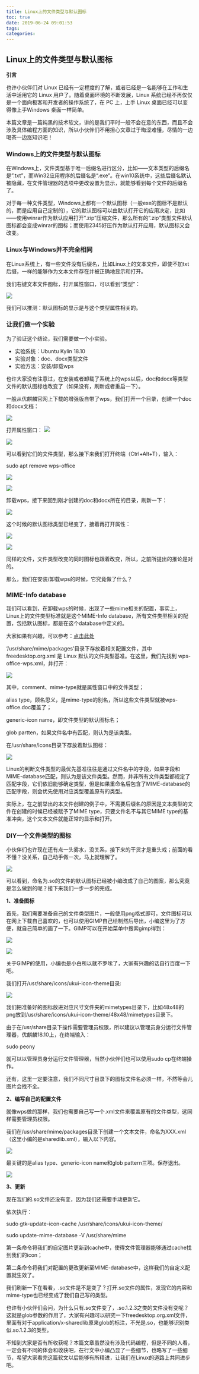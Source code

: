 ```yaml
---
title: Linux上的文件类型与默认图标
toc: true
date: 2019-06-24 09:01:53
tags:
categories:
---
```






## Linux上的文件类型与默认图标

**引言**

也许小伙伴们对 Linux 已经有一定程度的了解，或者已经是一名能够在工作和生活中活用它的 Linux 用户了。随着桌面环境的不断发展，Linux 系统已经不再仅仅是一个面向极客和开发者的操作系统了，在 PC 上，上手 Linux 桌面已经可以变得像上手Windows 桌面一样简单。

本篇文章是一篇纯黑的技术软文，讲的是我们平时一般不会在意的东西，而且不会涉及具体编程方面的知识，所以小伙伴们不用担心文章过于晦涩难懂，尽情的一边喝茶一边涨知识吧！

### Windows上的文件类型与默认图标

在Windows上，文件类型基于唯一后缀名进行区分，比如——文本类型的后缀名是”.txt”，而Win32应用程序的后缀名是“.exe”。在win10系统中，这些后缀名默认被隐藏，在文件管理器的选项中更改设置为显示，就能够看到每个文件的后缀名了。

对于每一种文件类型，Windows上都有一个默认图标（一般exe的图标不是默认的，而是应用自己定制的），它的默认图标可以由默认打开它的应用决定，比如——使用winrar作为默认应用打开”.zip”压缩文件，那么所有的”.zip”类型文件默认图标都会变成winrar的图标；而使用2345好压作为默认打开应用，默认图标又会改变。

### Linux与Windows并不完全相同

在Linux系统上，有一些文件没有后缀名，比如Linux上的文本文件，即使不加txt后缀，一样的能够作为文本文件存在并被正确地显示和打开。

我们右键文本文件图标，打开属性窗口，可以看到“类型”： 

![](http://www.ubuntukylin.com/upload/201812/1544597804892983.png)

我们可以推测：默认图标的显示是与这个类型属性相关的。

### 让我们做一个实验

为了验证这个结论，我们需要做一个小实验。
 * 实验系统：Ubuntu Kylin 18.10
 * 实验对象：doc、docx类型文件
 * 实验方法：安装/卸载wps

也许大家没有注意过，在安装或者卸载了系统上的wps以后，doc和docx等类型文件的默认图标也改变了（如果没有，刷新或者重启一下）。

一般从优麒麟官网上下载的增强版自带了wps，我们打开一个目录，创建一个doc和docx文档： 

![](http://www.ubuntukylin.com/upload/201812/1544597909746823.png)

打开属性窗口： 
![](http://www.ubuntukylin.com/upload/201812/1544600648905345.png)

![](http://www.ubuntukylin.com/upload/201812/1544600648593032.png)

可以看到它们的文件类型，那么接下来我们打开终端（Ctrl+Alt+T），输入：

sudo apt remove wps-office 

![](http://www.ubuntukylin.com/upload/201812/1544600689772744.png)

![](http://www.ubuntukylin.com/upload/201812/1544600727686021.png)

卸载wps，接下来回到刚才创建的doc和docx所在的目录，刷新一下：

![](http://www.ubuntukylin.com/upload/201812/1544600745317428.png)

这个时候的默认图标类型已经变了，接着再打开属性： 

![](http://www.ubuntukylin.com/upload/201812/1544600761749681.png)

![](http://www.ubuntukylin.com/upload/201812/1544600786228952.png)

同样的文件，文件类型改变的同时图标也跟着改变，所以，之前所提出的推论是对的。 

那么，我们在安装/卸载wps的时候，它究竟做了什么？

### MIME-Info database

我们可以看到，在卸载wps的时候，出现了一些mime相关的配置，事实上，Linux上的文件类型标准就是这个MIME-Info database，所有文件类型相关的配置，包括默认图标，都是在这个database中定义的。

大家如果有兴趣，可以参考：[点击此处](https://specifications.freedesktop.org/shared-mime-info-spec/shared-mime-info-spec-0.18.html)

‘/usr/share/mime/packages’目录下存放着相关配置文件，其中freedesktop.org.xml 是 Linux 默认的文件类型基准。在这里，我们先找到 wps-office-wps.xml，并打开： 

![](http://www.ubuntukylin.com/upload/201812/1544600831986186.png)

其中，comment、mime-type就是属性窗口中的文件类型；

alias type，顾名思义，是mime-type的别名，所以这些文件类型就被wps-office.doc覆盖了；

generic-icon name，即文件类型的默认图标名；

glob partten，如果文件名中有匹配，则认为是该类型。

在/usr/share/icons目录下存放着默认图标： 

![](http://www.ubuntukylin.com/upload/201812/1544600848817269.png)

Linux的判断文件类型的最优先基准往往是通过文件名中的字段，如果字段和MIME-database匹配，则认为是该文件类型。然而，并非所有文件类型都规定了匹配字段，它们依旧能够确定类型，但是如果重命名后包含了MIME-database的匹配字段，则会优先使用对应类型覆盖原有的类型。

实际上，在之前举出的本文件创建的例子中，不需要后缀名的原因是文本类型的文件在创建的时候已经被赋予了MIME type，只要文件名不与其它MIME type的基准冲突，这个文本文件就能正常的显示和打开。

### DIY一个文件类型的图标

小伙伴们也许现在还有点一头雾水，没关系，接下来的干货才是重头戏；前面的看不懂？没关系，自己动手做一次，马上就理解了。

![](http://www.ubuntukylin.com/upload/201812/1544600873149787.png)

可以看到，命名为.so的文件的默认图标已经被小编改成了自己的图案，那么究竟是怎么做到的呢？接下来我们一步一步的完成。

**1、准备图标**

首先，我们需要准备自己的文件类型图片，一般使用png格式即可，文件图标可以在网上下载自己喜欢的，也可以使用GIMP自己绘制然后导出，小编这里为了方便，就自己简单的画了一下。GIMP可以在开始菜单中搜索gimp得到：

![](http://www.ubuntukylin.com/upload/201812/1544600900397307.png)

![](http://www.ubuntukylin.com/upload/201812/1544600900866148.png)

关于GIMP的使用，小编也是小白所以就不罗嗦了，大家有兴趣的话自行百度一下吧。

我们打开/usr/share/icons/ukui-icon-theme目录:

![](http://www.ubuntukylin.com/upload/201812/1544604859921343.png)

我们把准备好的图标放进对应尺寸文件夹的mimetypes目录下，比如48x48的png放到/usr/share/icons/ukui-icon-theme/48x48/mimetypes目录下。

由于在/usr/share目录下操作需要管理员权限，所以建议以管理员身分运行文件管理器，优麒麟18.10上，在终端输入：

sudo peony

就可以以管理员身分运行文件管理器，当然小伙伴们也可以使用sudo cp在终端操作。

还有，这里一定要注意，我们不同尺寸目录下的图标文件名必须一样，不然等会儿图片会找不全。

**2、编写自己的配置文件**

就像wps做的那样，我们也需要自己写一个.xml文件来覆盖原有的文件类型，这同样需要管理员权限。

我们在/usr/share/mime/packages目录下创建一个文本文件，命名为XXX.xml（这里小编的是sharedlib.xml），输入以下内容。

![](http://www.ubuntukylin.com/upload/201812/1544603156648367.png) 

最关键的是alias type、generic-icon name和glob pattern三项。保存退出。 

![](http://www.ubuntukylin.com/upload/201812/1544601011883301.png)

**3、更新**

现在我们的.so文件还没有变，因为我们还需要手动更新它。

依次执行：

sudo gtk-update-icon-cache /usr/share/icons/ukui-icon-theme/

sudo update-mime-database -V /usr/share/mime

第一条命令将我们的自定图片更新到cache中，使得文件管理器能够通过cache找到我们的icon；

第二条命令将我们对配置的更改更新至MIME-database中，这样我们的自定义配置就生效了。

我们刷新一下在看看，.so文件是不是变了？打开.so文件的属性，发现它的内容和mime-type也已经变成了我们自己写的类型。

也许有小伙伴们会问，为什么只有.so文件变了，.so.1.2.3之类的文件没有变呢？这就是glob参数的作用了，大家有兴趣可以研究一下freedesktop.org.xml文件，里面有对于application/x-sharedlib原来glob的标注，不光是.so，也能够识别类似.so.1.2.3的类型。

不知到大家是否有所收获呢？本篇文章虽然没有涉及代码编程，但是不同的人看，一定会有不同的体会和收获吧，在行文中小编凸显了一些细节，也略写了一些细节，希望大家看完这篇软文以后能够有所精进，让我们在Linux的道路上共同进步吧。
